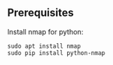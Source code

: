 ## Prerequisites
Install nmap for python:
```
sudo apt install nmap
sudo pip install python-nmap
```
